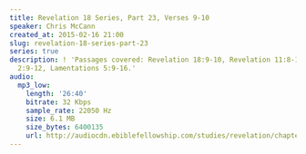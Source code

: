 ```yaml
---
title: Revelation 18 Series, Part 23, Verses 9-10
speaker: Chris McCann
created_at: 2015-02-16 21:00
slug: revelation-18-series-part-23
series: true
description: ! 'Passages covered: Revelation 18:9-10, Revelation 11:8-10, Lamentations
  2:9-12, Lamentations 5:9-16.'
audio:
  mp3_low:
    length: '26:40'
    bitrate: 32 Kbps
    sample_rate: 22050 Hz
    size: 6.1 MB
    size_bytes: 6400135
    url: http://audiocdn.ebiblefellowship.com/studies/revelation/chapter-18/2015.02.16_McCann_-_Revelation_18_Series_Part_23.mp3
---
```

